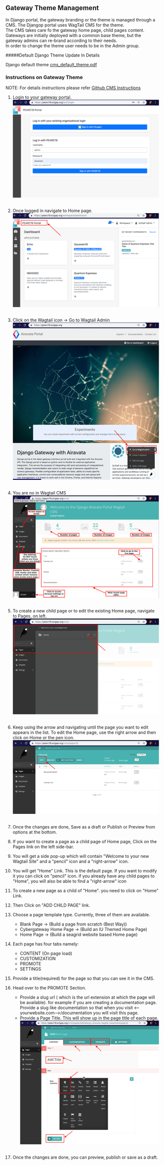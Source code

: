 ## Gateway Theme Management

In Django portal, the gateway branding or the theme is managed through a CMS. The Djangop portal uses WagTail CMS for the theme.<br>
The CMS takes care fo the gateway home page, child pages content. <br>
Gateways are initially deployed with a common base theme, but the gateway admins can re-brand according to their needs.<br>
In order to change the theme user needs to be in the Admin group.<br>

#####Default Django Theme Update In Details

Django default theme [cms_default_theme.pdf](../img/cms_default_theme.pdf)

### Instructions on Gateway Theme
NOTE: For details instructions please refer <a href="https://github.com/apache/airavata-django-portal/blob/master/docs/cms.md" target="_blank"> Github CMS Instructions</a>

1. Login to your gateway portal.
![Screenshot](../img/login-page.png) <br></br>

2. Once logged in navigate to Home page.
![Screenshot](../img/home-page.png)<br></br>

3. Click on the Wagtail icon → Go to Wagtail Admin
![Screenshot](../img/home-page2.png)<br></br>

4. You are no in Wagtail CMS
![Screenshot](../img/wagtail-home.png)<br></br>

5. To create a new child page or to edit the existing Home page, navigate to Pages, on left.
![Screenshot](../img/wagtail-nav.png)<br></br>

6. Keep using the arrow and navigating until the page you want to edit appears in the list. To edit the Home page, use the right arrow and then click on Home or the pen icon.
![Screenshot](../img/wagtail-home-edit.png)<br></br>

7. Once the changes are done, Save as a draft or Publish or Preview from options at the bottom.
8. If you want to create a page as a child page of Home page, Click on the Pages link on the left side-bar.
9. You will get a side pop-up which will contain "Welcome to your new Wagtail Site" and a "pencil" icon and a "right-arrow" icon.
10. You will get "Home" Link. This is the default page. If you want to modify it you can click on "pencil" icon. if you already have any child pages to "Home", you will also be able to find a "right-arrow" icon
11. To create a new page as a child of "Home". you need to click on "Home" Link.
12. Then Click on "ADD CHILD PAGE" link.
13. Choose a page template type. Currently, three of them are available.
    - Blank Page -> (Build a page from scratch (Best Way))
    - Cybergateway Home Page -> (Build an IU Themed Home Page)
    - Home Page -> (Build a seagrid website based Home page)
14. Each page has four tabs namely:
    - CONTENT (On page load)
    - CUSTOMIZATION
    - PROMOTE
    - SETTINGS
15. Provide a title(required) for the page so that you can see it in the CMS.
16. Head over to the PROMOTE Section.
    - Provide a slug url ( which is the url extension at which the page will be available). for example if you are creating a documentation page. Provide a slug like documentation so that when you visit <--yourwebsite.com-->/documentation you will visit this page.
    - Provide a Page Title. This will show up in the page title of each page.
![Screenshot](../img/wagtail-child-edit.png)<br></br>  

17. Once the changes are done, you can preview, publish or save as a draft.

